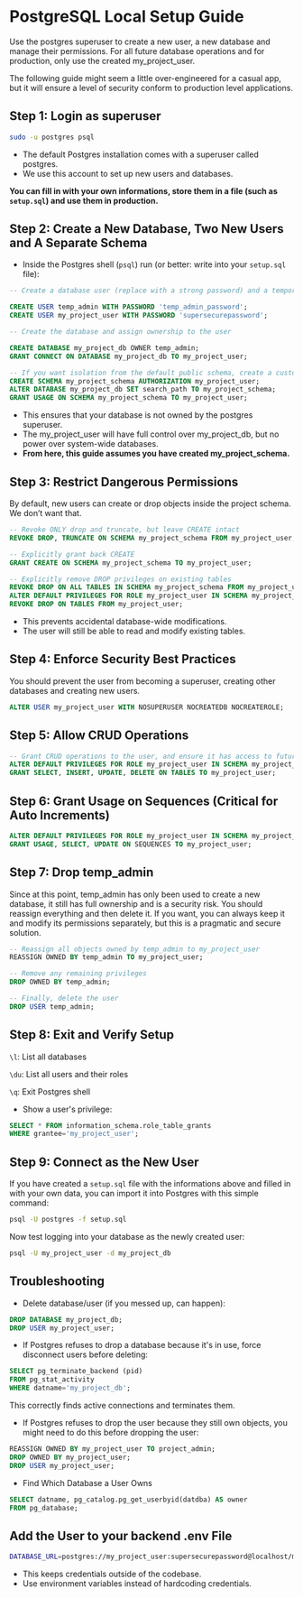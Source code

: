 # PostgreSQL Local Setup Guide

Use the postgres superuser to create a new user, a new database and manage their permissions. For all future database operations and for production, only use the created my_project_user.

The following guide might seem a little over-engineered for a casual app, but it will ensure a level of security conform to production level applications.

## Step 1: Login as superuser

```bash
sudo -u postgres psql
```

- The default Postgres installation comes with a superuser called postgres.
- We use this account to set up new users and databases.

**You can fill in with your own informations, store them in a file (such as `setup.sql`) and use them in production.**

## Step 2: Create a New Database, Two New Users and A Separate Schema

- Inside the Postgres shell (`psql`) run (or better: write into your `setup.sql` file):

```sql
-- Create a database user (replace with a strong password) and a temporary admin

CREATE USER temp_admin WITH PASSWORD 'temp_admin_password';
CREATE USER my_project_user WITH PASSWORD 'supersecurepassword';

-- Create the database and assign ownership to the user

CREATE DATABASE my_project_db OWNER temp_admin;
GRANT CONNECT ON DATABASE my_project_db TO my_project_user;

-- If you want isolation from the default public schema, create a custom schema:
CREATE SCHEMA my_project_schema AUTHORIZATION my_project_user;
ALTER DATABASE my_project_db SET search_path TO my_project_schema;
GRANT USAGE ON SCHEMA my_project_schema TO my_project_user;
```

- This ensures that your database is not owned by the postgres superuser.
- The my_project_user will have full control over my_project_db, but no power over system-wide databases.
- **From here, this guide assumes you have created my_project_schema.**

## Step 3: Restrict Dangerous Permissions

By default, new users can create or drop objects inside the project schema. We don’t want that.

```sql
-- Revoke ONLY drop and truncate, but leave CREATE intact
REVOKE DROP, TRUNCATE ON SCHEMA my_project_schema FROM my_project_user;

-- Explicitly grant back CREATE
GRANT CREATE ON SCHEMA my_project_schema TO my_project_user;

-- Explicitly remove DROP privileges on existing tables
REVOKE DROP ON ALL TABLES IN SCHEMA my_project_schema FROM my_project_user;
ALTER DEFAULT PRIVILEGES FOR ROLE my_project_user IN SCHEMA my_project_schema
REVOKE DROP ON TABLES FROM my_project_user;
```

- This prevents accidental database-wide modifications.
- The user will still be able to read and modify existing tables.

## Step 4: Enforce Security Best Practices

You should prevent the user from becoming a superuser, creating other databases and creating new users.

```sql
ALTER USER my_project_user WITH NOSUPERUSER NOCREATEDB NOCREATEROLE;
```

## Step 5: Allow CRUD Operations

```sql
-- Grant CRUD operations to the user, and ensure it has access to future tables as well
ALTER DEFAULT PRIVILEGES FOR ROLE my_project_user IN SCHEMA my_project_schema
GRANT SELECT, INSERT, UPDATE, DELETE ON TABLES TO my_project_user;
```

## Step 6: Grant Usage on Sequences (Critical for Auto Increments)

```sql
ALTER DEFAULT PRIVILEGES FOR ROLE my_project_user IN SCHEMA my_project_schema
GRANT USAGE, SELECT, UPDATE ON SEQUENCES TO my_project_user;
```

## Step 7: Drop temp_admin

Since at this point, temp_admin has only been used to create a new database, it still has full ownership and is a security risk. You should reassign everything and then delete it.
If you want, you can always keep it and modify its permissions separately, but this is a pragmatic and secure solution.

```sql
-- Reassign all objects owned by temp_admin to my_project_user
REASSIGN OWNED BY temp_admin TO my_project_user;

-- Remove any remaining privileges
DROP OWNED BY temp_admin;

-- Finally, delete the user
DROP USER temp_admin;
```

## Step 8: Exit and Verify Setup

`\l`: List all databases

`\du`: List all users and their roles

`\q`: Exit Postgres shell

- Show a user's privilege:
```sql
SELECT * FROM information_schema.role_table_grants
WHERE grantee='my_project_user';
```

## Step 9: Connect as the New User

If you have created a `setup.sql` file with the informations above and filled in with your own data, you can import it into Postgres with this simple command:

```bash
psql -U postgres -f setup.sql
```

Now test logging into your database as the newly created user:
```bash
psql -U my_project_user -d my_project_db
```

## Troubleshooting 

- Delete database/user (if you messed up, can happen):
```sql
DROP DATABASE my_project_db;
DROP USER my_project_user;
```

- If Postgres refuses to drop a database because it's in use, force disconnect users before deleting:
```sql
SELECT pg_terminate_backend (pid)
FROM pg_stat_activity
WHERE datname='my_project_db';
```
This correctly finds active connections and terminates them.

- If Postgres refuses to drop the user because they still own objects, you might need to do this before dropping the user:
```sql
REASSIGN OWNED BY my_project_user TO project_admin;
DROP OWNED BY my_project_user;
DROP USER my_project_user;
```

- Find Which Database a User Owns

```sql
SELECT datname, pg_catalog.pg_get_userbyid(datdba) AS owner
FROM pg_database;
```

## Add the User to your backend .env File

```bash
DATABASE_URL=postgres://my_project_user:supersecurepassword@localhost/my_project_db
```

- This keeps credentials outside of the codebase.
- Use environment variables instead of hardcoding credentials.
